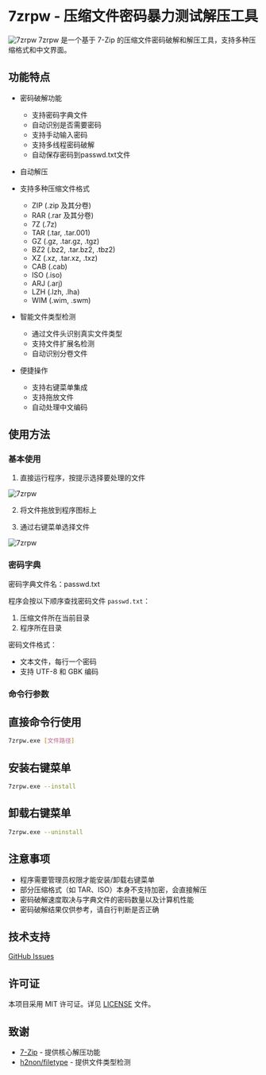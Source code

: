 # 7zrpw - 压缩文件密码暴力测试解压工具

![7zrpw](https://github.com/hillghsot86/7zrpw/blob/main/7zrpw.png)
7zrpw 是一个基于 7-Zip 的压缩文件密码破解和解压工具，支持多种压缩格式和中文界面。

## 功能特点

- 密码破解功能
  - 支持密码字典文件
  - 自动识别是否需要密码
  - 支持手动输入密码
  - 支持多线程密码破解
  - 自动保存密码到passwd.txt文件

- 自动解压

- 支持多种压缩文件格式
  - ZIP (.zip 及其分卷)
  - RAR (.rar 及其分卷)
  - 7Z (.7z)
  - TAR (.tar, .tar.001)
  - GZ (.gz, .tar.gz, .tgz)
  - BZ2 (.bz2, .tar.bz2, .tbz2)
  - XZ (.xz, .tar.xz, .txz)
  - CAB (.cab)
  - ISO (.iso)
  - ARJ (.arj)
  - LZH (.lzh, .lha)
  - WIM (.wim, .swm)

- 智能文件类型检测
  - 通过文件头识别真实文件类型
  - 支持文件扩展名检测
  - 自动识别分卷文件

- 便捷操作
  - 支持右键菜单集成
  - 支持拖放文件
  - 自动处理中文编码

## 使用方法

### 基本使用

1. 直接运行程序，按提示选择要处理的文件

![7zrpw](https://github.com/hillghost86/7zrpw/blob/master/help/1.jpg)

2. 将文件拖放到程序图标上

3. 通过右键菜单选择文件

![7zrpw](https://github.com/hillghost86/7zrpw/blob/master/help/3.jpg)

### 密码字典

密码字典文件名：passwd.txt

程序会按以下顺序查找密码文件 `passwd.txt`：
1. 压缩文件所在当前目录
2. 程序所在目录


密码文件格式：
- 文本文件，每行一个密码
- 支持 UTF-8 和 GBK 编码

### 命令行参数

## 直接命令行使用

```bash
7zrpw.exe [文件路径]
```


## 安装右键菜单

```bash
7zrpw.exe --install
```


## 卸载右键菜单

```bash
7zrpw.exe --uninstall
```


## 注意事项

- 程序需要管理员权限才能安装/卸载右键菜单
- 部分压缩格式（如 TAR、ISO）本身不支持加密，会直接解压
- 密码破解速度取决与字典文件的密码数量以及计算机性能
- 密码破解结果仅供参考，请自行判断是否正确

## 技术支持
[GitHub Issues](https://github.com/hillghost86/7zrpw/issues)

## 许可证

本项目采用 MIT 许可证。详见 [LICENSE](LICENSE) 文件。

## 致谢

- [7-Zip](https://www.7-zip.org/) - 提供核心解压功能
- [h2non/filetype](https://github.com/h2non/filetype) - 提供文件类型检测